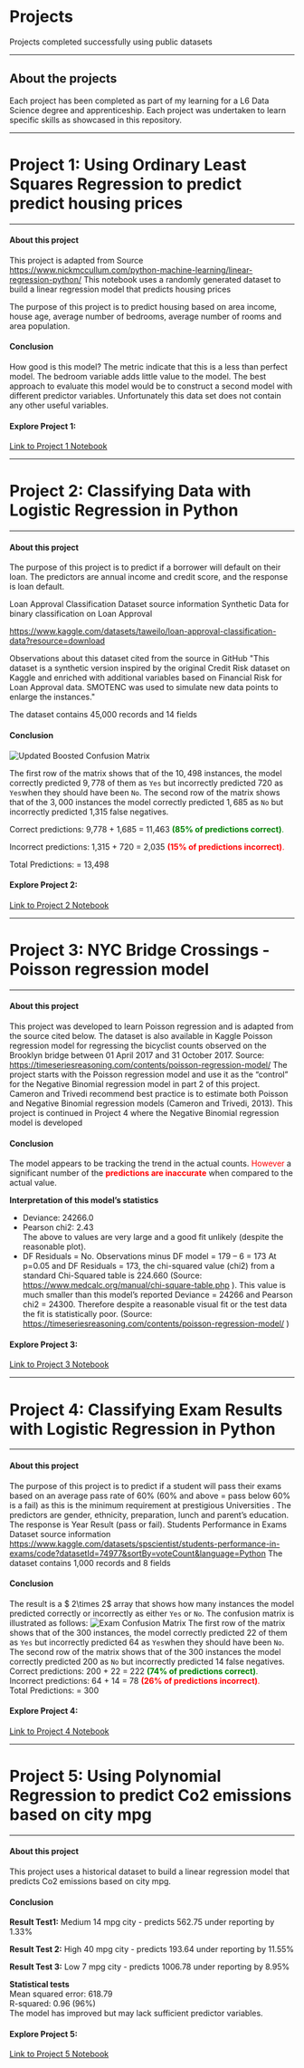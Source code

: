 # Projects
Projects completed successfully using public datasets 
___
## About the projects
Each project has been completed as part of my learning for a L6 Data Science degree and apprenticeship. Each project was undertaken to learn specific skills as showcased in this repository. 
___
# Project 1: Using Ordinary Least Squares Regression to predict predict housing prices
___
#### About this project
This project is adapted from Source https://www.nickmccullum.com/python-machine-learning/linear-regression-python/
This notebook uses a randomly generated dataset to build a linear regression model that predicts housing prices

The purpose of this project is to predict housing based on area income, house age, average number of bedrooms, average number of rooms and area population.

#### Conclusion
How good is this model? The metric indicate that this is a less than perfect model. The bedroom variable adds little value to the model. The best approach to evaluate this model would be to construct a second model with different predictor variables. Unfortunately this data set does not contain any other useful variables.

#### Explore Project 1: 
[Link to Project 1 Notebook](https://github.com/andrewcollodel/Projects/blob/main/01%20House_prices_OLS_Project.ipynb)

___
# Project 2: Classifying Data with Logistic Regression in Python
___
#### About this project
The purpose of this project is to predict if a borrower will default on their loan. The predictors are annual income and credit score, and the response is loan default.

Loan Approval Classification Dataset source information Synthetic Data for binary classification on Loan Approval

https://www.kaggle.com/datasets/taweilo/loan-approval-classification-data?resource=download

Observations about this dataset cited from the source in GitHub "This dataset is a synthetic version inspired by the original Credit Risk dataset on Kaggle and enriched with additional variables based on Financial Risk for Loan Approval data. SMOTENC was used to simulate new data points to enlarge the instances."

The dataset contains 45,000 records and 14 fields

#### Conclusion

![Updated Boosted Confusion Matrix](https://github.com/user-attachments/assets/ec6fe5bb-b066-4b39-8d91-869db4bdbe29)

The first row of the matrix shows that of the $10,498$ instances, the model correctly predicted $9,778$ of them as `Yes` but incorrectly predicted $720$ as `Yes`when they should have been `No`. The second row of the matrix shows that of the $3,000$ instances the model correctly predicted $1,685$ as `No` but incorrectly predicted 1,315 false negatives.  

Correct predictions: 9,778 + 1,685 = 11,463 <span style="color:green">**(85% of predictions correct)**.</span>  

Incorrect predictions: 1,315 + 720 =  2,035 <span style="color:red">**(15% of predictions incorrect)**.</span>  

Total Predictions:                 = 13,498

#### Explore Project 2:
[Link to Project 2 Notebook](https://github.com/andrewcollodel/Projects/blob/main/02%20Logistic_Regression_Loans.ipynb)
___
# Project 3:  NYC Bridge Crossings - Poisson regression model
___
#### About this project
This project was developed to learn Poisson regression and is adapted from the source cited below. The dataset is also available in Kaggle
Poisson regression model for regressing the bicyclist counts observed on the Brooklyn bridge between 01 April 2017 and 31 October 2017.
Source: https://timeseriesreasoning.com/contents/poisson-regression-model/
The project starts with the Poisson regression model and use it as the “control” for the Negative Binomial regression model in part 2 of this project. Cameron and Trivedi recommend best practice is to estimate both Poisson and Negative Binomial regression models (Cameron and Trivedi, 2013).
This project is continued in Project 4 where the Negative Binomial regression model is developed

#### Conclusion
The model appears to be tracking the trend in the actual counts. 
<span style="color:red">However</span> a significant number of the <span style="color:red">**predictions are inaccurate**</span> when compared to the actual value.

**Interpretation of this model’s statistics** 
* Deviance: 	24266.0
* Pearson chi2:	2.43  
The above to values are very large and a good fit unlikely (despite the reasonable plot).  
* DF Residuals 	= No. Observations minus DF model
                		= 179 – 6 = 173	
At p=0.05 and DF Residuals = 173, the chi-squared value (chi2) from a standard Chi-Squared table is 224.660
 (Source: https://www.medcalc.org/manual/chi-square-table.php ). 
This value is much smaller than this model’s reported Deviance = 24266 and Pearson chi2 = 24300. Therefore despite a reasonable visual fit or the test data the fit is statistically poor. (Source: https://timeseriesreasoning.com/contents/poisson-regression-model/ )

#### Explore Project 3: 
[Link to Project 3 Notebook](https://github.com/andrewcollodel/Projects/blob/main/03%20Poission_Bike_NYC.ipynb)
___
# Project 4: Classifying Exam Results with Logistic Regression in Python
___
#### About this project
The purpose of this project is to predict if a student will pass their exams based on an average pass rate of 60% (60% and above = pass below 60% is a fail) as this is the minimum requirement at prestigious Universities . The predictors are gender, ethnicity, preparation, lunch and parent’s education. The response is Year Result (pass or fail).
Students Performance in Exams Dataset source information
https://www.kaggle.com/datasets/spscientist/students-performance-in-exams/code?datasetId=74977&sortBy=voteCount&language=Python 
The dataset contains 1,000 records and 8 fields

#### Conclusion

The result is a $ 2\times 2$ array that shows how many instances the model predicted correctly or incorrectly as either `Yes` or `No`. The confusion matrix is illustrated as follows:
![Exam Confusion Matrix](https://github.com/user-attachments/assets/cf534d6e-634d-4dda-a4cf-6eca570e7b09)
The first row of the matrix shows that of the $300$ instances, the model correctly predicted $22$ of them as `Yes` but incorrectly predicted $64$ as `Yes`when they should have been `No`. The second row of the matrix shows that of the $300$ instances the model correctly predicted $200$ as `No` but incorrectly predicted 14 false negatives.  
Correct predictions:   200 + 22 = 222 <span style="color:green">**(74% of predictions correct)**.</span>  
Incorrect predictions: 64 + 14 =  78 <span style="color:red">**(26% of predictions incorrect)**.</span>  
Total Predictions:             = 300

#### Explore Project 4: 
[Link to Project 4 Notebook](https://github.com/andrewcollodel/Projects/blob/main/04%20Predicting%20exam%20results%20logistic%20regression.ipynb)
___
# Project 5: Using Polynomial Regression to predict Co2 emissions based on city mpg
___
#### About this project
This project uses a historical dataset to build a linear regression model that predicts Co2 emissions based on city mpg.

#### Conclusion  
**Result Test1:** Medium 14 mpg city - predicts 562.75 under reporting by 1.33%  

**Result Test 2:** High 40 mpg city - predicts 193.64 under reporting by 11.55%  

**Result Test 3:** Low 7 mpg city - predicts 1006.78 under reporting by 8.95%  

**Statistical tests**  
Mean squared error: 618.79  
R-squared: 0.96 (96%)  
The model has improved but may lack sufficient predictor variables.

#### Explore Project 5: 
[Link to Project 5 Notebook](https://github.com/andrewcollodel/Projects/blob/main/05%20Vehicle_Polynomial_Regression%20VERSION%202.ipynb)
